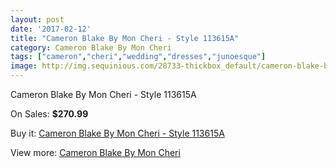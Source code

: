 ```yaml
---
layout: post
date: '2017-02-12'
title: "Cameron Blake By Mon Cheri - Style 113615A"
category: Cameron Blake By Mon Cheri
tags: ["cameron","cheri","wedding","dresses","junoesque"]
image: http://img.sequinious.com/28733-thickbox_default/cameron-blake-by-mon-cheri-style-113615a.jpg
---
```

Cameron Blake By Mon Cheri - Style 113615A

On Sales: **$270.99**
<a href="https://www.sequinious.com/cameron-blake-by-mon-cheri/6768-cameron-blake-by-mon-cheri-style-113615a.html"><amp-img layout="responsive" width="600" height="600" src="//img.sequinious.com/28733-thickbox_default/cameron-blake-by-mon-cheri-style-113615a.jpg" alt="Cameron Blake By Mon Cheri - Style 113615A 0" /></a>

Buy it: [Cameron Blake By Mon Cheri - Style 113615A](https://www.sequinious.com/cameron-blake-by-mon-cheri/6768-cameron-blake-by-mon-cheri-style-113615a.html "Cameron Blake By Mon Cheri - Style 113615A")

View more: [Cameron Blake By Mon Cheri](https://www.sequinious.com/56-cameron-blake-by-mon-cheri "Cameron Blake By Mon Cheri")